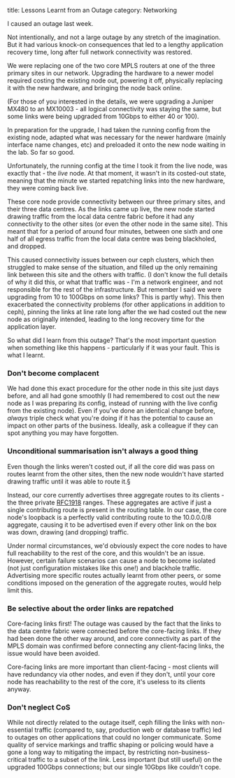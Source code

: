 title: Lessons Learnt from an Outage
category: Networking

I caused an outage last week. 

Not intentionally, and not a large outage by any stretch of the imagination. But it had various knock-on consequences that led to a lengthy application recovery time, long after full network connectivity was restored.

We were replacing one of the two core MPLS routers at one of the three primary sites in our network. Upgrading the hardware to a newer model required costing the existing node out, powering it off, physically replacing it with the new hardware, and bringing the node back online.

(For those of you interested in the details, we were upgrading a Juniper MX480 to an MX10003 - all logical connectivity was staying the same, but some links were being upgraded from 10Gbps to either 40 or 100).

In preparation for the upgrade, I had taken the running config from the existing node, adapted what was necessary for the newer hardware (mainly interface name changes, etc) and preloaded it onto the new node waiting in the lab. So far so good.

Unfortunately, the running config at the time I took it from the live node, was exactly that - the _live_ node. At that moment, it wasn't in its costed-out state, meaning that the minute we started repatching links into the new hardware, they were coming back live.

These core node provide connectivity between our three primary sites, and their three data centres. As the links came up live, the new node started drawing traffic from the local data centre fabric before it had any connectivity to the other sites (or even the other node in the same site). This meant that for a period of around four minutes, between one sixth and one half of all egress traffic from the local data centre was being blackholed, and dropped.

This caused connectivity issues between our ceph clusters, which then struggled to make sense of the situation, and filled up the only remaining link between this site and the others with traffic. (I don't know the full details of why it did this, or what that traffic was - I'm a network engineer, and not responsible for the rest of the infrastructure. But remember I said we were upgrading from 10 to 100Gbps on some links? This is partly why). This then exacerbated the connectivity problems (for other applications in addition to ceph), pinning the links at line rate long after the we had costed out the new node as originally intended, leading to the long recovery time for the application layer.

So what did I learn from this outage? That's the most important question when something like this happens - particularly if it was your fault. This is what I learnt.

### Don't become complacent

We had done this exact procedure for the other node in this site just days before, and all had gone smoothly (I had remembered to cost out the new node as I was preparing its config, instead of running with the live config from the existing node). Even if you've done an identical change before, _always_ triple check what you're doing if it has the potential to cause an impact on other parts of the business. Ideally, ask a colleague if they can spot anything you may have forgotten.

### Unconditional summarisation isn't always a good thing

Even though the links weren't costed out, if all the core did was pass on routes learnt from the other sites, then the new node wouldn't have started drawing traffic until it was able to route it.§

Instead, our core currently advertises three aggregate routes to its clients - the three private [RFC1918](https://tools.ietf.org/html/rfc1918) ranges. These aggregates are active if just a single contributing route is present in the routing table. In our case, the core node's loopback is a perfectly valid contributing route to the 10.0.0.0/8 aggregate, causing it to be advertised even if every other link on the box was down, drawing (and dropping) traffic.

Under normal circumstances, we'd obviously expect the core nodes to have full reachability to the rest of the core, and this wouldn't be an issue. However, certain failure scenarios can cause a node to become isolated (not just configuration mistakes like this one!) and blackhole traffic. Advertising more specific routes actually learnt from other peers, or some conditions imposed on the generation of the aggregate routes, would help limit this.

### Be selective about the order links are repatched

Core-facing links first! The outage was caused by the fact that the links to the data centre fabric were connected before the core-facing links. If they had been done the other way around, and core connectivity as part of the MPLS domain was confirmed before connecting any client-facing links, the issue would have been avoided.

Core-facing links are more important than client-facing - most clients will have redundancy via other nodes, and even if they don't, until your core node has reachability to the rest of the core, it's useless to its clients anyway.

### Don't neglect CoS

While not directly related to the outage itself, ceph filling the links with non-essential traffic (compared to, say, production web or database traffic) led to outages on other applications that could no longer communicate. Some quality of service markings and traffic shaping or policing would have a gone a long way to mitigating the impact, by restricting non-business-critical traffic to a subset of the link. Less important (but still useful) on the upgraded 100Gbps connections; but our single 10Gbps like couldn't cope.

